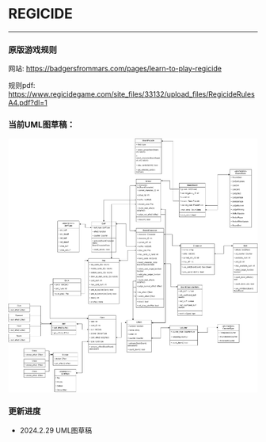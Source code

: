 # REGICIDE
---
### 原版游戏规则
网站: https://badgersfrommars.com/pages/learn-to-play-regicide

规则pdf: https://www.regicidegame.com/site_files/33132/upload_files/RegicideRulesA4.pdf?dl=1
### 当前UML图草稿：
![Alt text](REGICIDE_UML_v1.1-1.png)
### 更新进度
+ 2024.2.29 UML图草稿